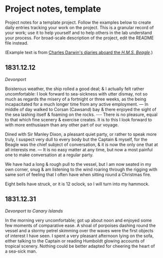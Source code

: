 Project notes, template
=======================

Project notes for a template project. Follow the examples below to create daily entries tracking your work on the project. This is a granular record of your work; use it to help yourself and to help others in the lab understand your process. For broad-scale description of the project, edit the README file instead.

(Example text is from [Charles Darwin's diaries aboard the *H.M.S. Beagle*](http://darwinbeagle.blogspot.com).)


1831.12.12
----------

*Devonport*

Boisterous weather, the ship rolled a good deal; & I actually felt rather uncomfortable: I look forward to sea-sickness with utter dismay, not so much as regards the misery of a fortnight or three weeks, as the being incapacitated for a much longer time from any active employment. — In middle of day walked to Corsan (Cawsand) bay & there enjoyed the sight of the sea lashing itself & foaming on the rocks. --- There is no pleasure, equal to that which fine scenery & exercise creates. It is to this I look forward to with more enthusiasm than any other part of our voyage.

Dined with Sir Manley Dixon, a pleasant quiet party, or rather to speak more truly, I suspect very dull to every body but the Captain & myself, for the Beagle was the chief subject of conversation, & it is now the only one that at all interests me. — It is no easy matter at any time, but now a most painful one to make conversation at a regular party.

We have had a long & rough pull to the vessel, but I am now seated in my own corner, snug & am listening to the wind roaring through the rigging with same sort of feeling that I often have when sitting round a Christmas fire.

Eight bells have struck, or it is 12 oclock, so I will turn into my hammock.


1831.12.31
----------

*Devonport to Canary Islands*

In the morning very uncomfortable; got up about noon and enjoyed some few moments of comparative ease. A shoal of porpoises dashing round the vessel and a stormy petrel skimming over the waves were the first objects of interest I have seen. I spent a very pleasant afternoon lying on the sofa, either talking to the Captain or reading Humboldt glowing accounts of tropical scenery. Nothing could be better adapted for cheering the heart of a sea-sick man.